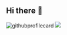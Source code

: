 ## Hi there 👋

<img src="https://github-readme-stats.vercel.app/api/top-langs/?username=0ashen&layout=compact&hide=css,html" alt="githubprofilecard"/>
<a href="https://www.codewars.com/users/tomas_anderson"><img src="https://www.codewars.com/users/tomas_anderson/badges/large"></a>
<!--
### 📚 Books:  <br>
✔ Dive Into DESIGN PATTERNS -  Alexander Shvets <br>
✔ Grokking Algorithms - Aditya Bhargava <br>
⏳ The Object-Oriented Thought Process <br>
-->

<!--
**0ashen/0ashen** is a ✨ _special_ ✨ repository because its `README.md` (this file) appears on your GitHub profile.

Here are some ideas to get you started:

- 🔭 I’m currently working on ...
- 🌱 I’m currently learning ...
- 👯 I’m looking to collaborate on ...
- 🤔 I’m looking for help with ...
- 💬 Ask me about ...
- 📫 How to reach me: ...
- 😄 Pronouns: ...
- ⚡ Fun fact: ...
-->
